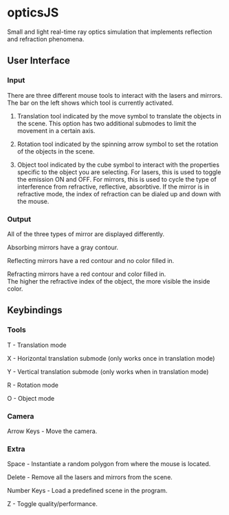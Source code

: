 # opticsJS
Small and light real-time ray optics simulation that implements reflection and refraction phenomena.

## User Interface

### Input
There are three different mouse tools to interact with the lasers and mirrors. The bar on the left shows which tool is currently activated.

1) Translation tool indicated by the move symbol to translate the objects in the scene.
This option has two additional submodes to limit the movement in a certain axis.

2) Rotation tool indicated by the spinning arrow symbol to set the rotation of the objects in the scene.

3) Object tool indicated by the cube symbol to interact with the properties specific to the object you are selecting.
For lasers, this is used to toggle the emission ON and OFF. 
For mirrors, this is used to cycle the type of interference from refractive, reflective, absorbtive.
If the mirror is in refractive mode, the index of refraction can be dialed up and down with the mouse.

### Output
All of the three types of mirror are displayed differently.

Absorbing mirrors have a gray contour.

Reflecting mirrors have a red contour and no color filled in.

Refracting mirrors have a red contour and color filled in.  
The higher the refractive index of the object, the more visible the inside color.

## Keybindings

### Tools
T - Translation mode

X - Horizontal translation submode (only works once in translation mode)

Y - Vertical translation submode (only works when in translation mode)

R - Rotation mode

O - Object mode

### Camera
Arrow Keys - Move the camera.

### Extra
Space - Instantiate a random polygon from where the mouse is located.

Delete - Remove all the lasers and mirrors from the scene.

Number Keys - Load a predefined scene in the program.

Z - Toggle quality/performance.

